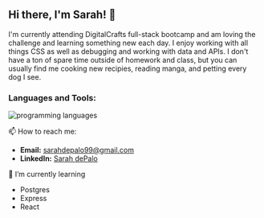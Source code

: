 ## Hi there, I'm Sarah! 👋

I'm currently attending DigitalCrafts full-stack bootcamp and am loving the challenge and learning something new each day. I enjoy working with all things CSS as well as debugging and working with data and APIs. I don't have a ton of spare time outside of homework and class, but you can usually find me cooking new recipies, reading manga, and petting every dog I see.
  
### Languages and Tools:
![programming languages](https://user-images.githubusercontent.com/80724077/124001614-d23bdd00-d9a2-11eb-953f-b21423cca8fe.png)

📫    How to reach me:
- **Email:** [sarahdepalo99@gmail.com](sarahdepalo99@gmail.com)
- **LinkedIn:** [Sarah dePalo](https://www.linkedin.com/in/sarahdepalo/)

🌱  I’m currently learning
- Postgres
- Express
- React

<!--
**sarahdepalo/sarahdepalo** is a ✨ _special_ ✨ repository because its `README.md` (this file) appears on your GitHub profile.

Here are some ideas to get you started:

- 🔭 I’m currently working on ...
- 🌱 I’m currently learning ...
- 👯 I’m looking to collaborate on ...
- 🤔 I’m looking for help with ...
- 💬 Ask me about ...
- 📫 How to reach me: ...
- 😄 Pronouns: ...
- ⚡ Fun fact: ...
-->
